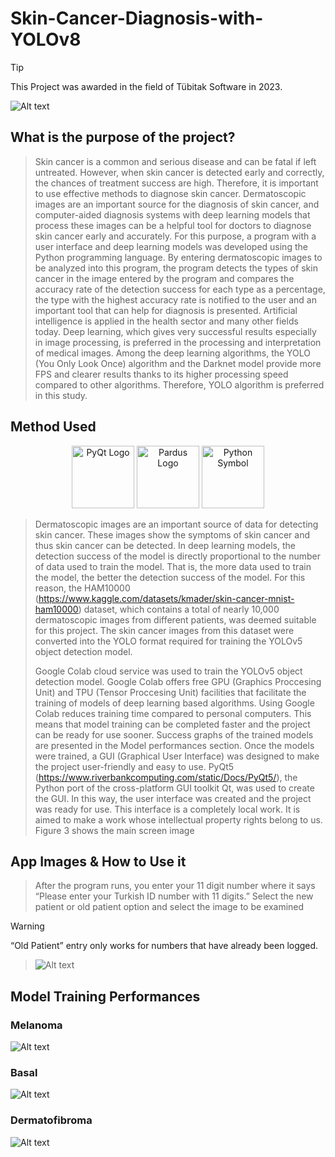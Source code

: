 # Skin-Cancer-Diagnosis-with-YOLOv8

> [!TIP]
> This Project was awarded in the field of Tübitak Software in 2023.

![Alt text](https://github.com/Eminkorkut/Skin-Cancer-Diagnosis-with-YOLOv8-/blob/main/files/mainPhoto.png)

## What is the purpose of the project?
> Skin cancer is a common and serious disease and can be fatal if left untreated. However, when skin cancer is detected early and correctly, the chances of treatment success are high. Therefore, it is important to use effective methods to diagnose skin cancer. Dermatoscopic images are an important source for the diagnosis of skin cancer, and computer-aided diagnosis systems with deep learning models that process these images can be a helpful tool for doctors to diagnose skin cancer early and accurately. For this purpose, a program with a user interface and deep learning models was developed using the Python programming language. By entering dermatoscopic images to be analyzed into this program, the program detects the types of skin cancer in the image entered by the program and compares the accuracy rate of the detection success for each type as a percentage, the type with the highest accuracy rate is notified to the user and an important tool that can help for diagnosis is presented. Artificial intelligence is applied in the health sector and many other fields today. Deep learning, which gives very successful results especially in image processing, is preferred in the processing and interpretation of medical images. Among the deep learning algorithms, the YOLO (You Only Look Once) algorithm and the Darknet model provide more FPS and clearer results thanks to its higher processing speed compared to other algorithms. Therefore, YOLO algorithm is preferred in this study.

## Method Used

<p align="center">  
  <img src="https://github.com/Eminkorkut/Skin-Cancer-Diagnosis-with-YOLOv8-/blob/main/files/PyQt-Logo.wine.png" alt="PyQt Logo" width="100"/>
  <img src="https://github.com/Eminkorkut/Skin-Cancer-Diagnosis-with-YOLOv8-/blob/main/files/Pardus_logo.svg.png" alt="Pardus Logo" width="100"/>
  <img src="https://github.com/Eminkorkut/Skin-Cancer-Diagnosis-with-YOLOv8-/blob/main/files/Python-Symbol.png" alt="Python Symbol" width="100"/>
</p>

> Dermatoscopic images are an important source of data for detecting skin cancer. These images show the symptoms of skin cancer and thus skin cancer can be detected. In deep learning models, the detection success of the model is directly proportional to the number of data used to train the model. That is, the more data used to train the model, the better the detection success of the model. For this reason, the HAM10000 (https://www.kaggle.com/datasets/kmader/skin-cancer-mnist-ham10000) dataset, which contains a total of nearly 10,000 dermatoscopic images from different patients, was deemed suitable for this project. The skin cancer images from this dataset were converted into the YOLO format required for training the YOLOv5 object detection model.
> 
> Google Colab cloud service was used to train the YOLOv5 object detection model. Google Colab offers free GPU (Graphics Proccesing Unit) and TPU (Tensor Proccesing Unit) facilities that facilitate the training of models of deep learning based algorithms. Using Google Colab reduces training time compared to personal computers. This means that model training can be completed faster and the project can be ready for use sooner. Success graphs of the trained models are presented in the Model performances section. Once the models were trained, a GUI (Graphical User Interface) was designed to make the project user-friendly and easy to use. PyQt5 (https://www.riverbankcomputing.com/static/Docs/PyQt5/), the Python port of the cross-platform GUI toolkit Qt, was used to create the GUI. In this way, the user interface was created and the project was ready for use. This interface is a completely local work. It is aimed to make a work whose intellectual property rights belong to us. Figure 3 shows the main screen image


## App Images & How to Use it
> After the program runs, you enter your 11 digit number where it says “Please enter your Turkish ID number with 11 digits.” Select the new patient or old patient option and select the image to be examined

> [!WARNING]
> “Old Patient” entry only works for numbers that have already been logged.

> ![Alt text](https://github.com/Eminkorkut/Skin-Cancer-Diagnosis-with-YOLOv8-/blob/main/files/ss1.png)


## Model Training Performances
### Melanoma
![Alt text](https://github.com/Eminkorkut/Skin-Cancer-Diagnosis-with-YOLOv8-/blob/main/files/melanoma_results.png)
### Basal
![Alt text](https://github.com/Eminkorkut/Skin-Cancer-Diagnosis-with-YOLOv8-/blob/main/files/basal_results.png)
### Dermatofibroma
![Alt text](https://github.com/Eminkorkut/Skin-Cancer-Diagnosis-with-YOLOv8-/blob/main/files/dermatofibroma_results.png)
